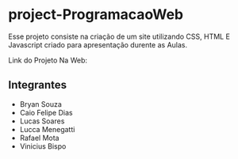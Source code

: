 # project-ProgramacaoWeb

Esse projeto consiste na criação de um site utilizando CSS, HTML E Javascript criado para apresentação durente as Aulas.

Link do Projeto Na Web: 

## Integrantes
- Bryan Souza 
- Caio Felipe Dias 
- Lucas Soares 
- Lucca Menegatti 
- Rafael Mota 
- Vinicius Bispo 
